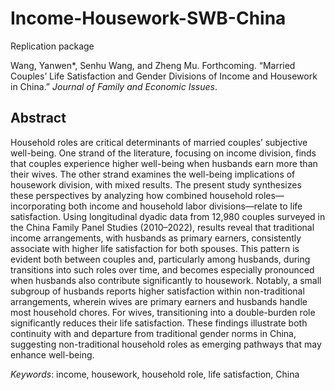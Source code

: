 # Income-Housework-SWB-China

Replication package

Wang, Yanwen*, Senhu Wang, and Zheng Mu. Forthcoming. “Married Couples’ Life Satisfaction and Gender Divisions of Income and Housework in China.” *Journal of Family and Economic Issues*.

## Abstract

Household roles are critical determinants of married couples’ subjective well-being. One strand of the literature, focusing on income division, finds that couples experience higher well-being when husbands earn more than their wives. The other strand examines the well-being implications of housework division, with mixed results. The present study synthesizes these perspectives by analyzing how combined household roles—incorporating both income and household labor divisions—relate to life satisfaction. Using longitudinal dyadic data from 12,980 couples surveyed in the China Family Panel Studies (2010–2022), results reveal that traditional income arrangements, with husbands as primary earners, consistently associate with higher life satisfaction for both spouses. This pattern is evident both between couples and, particularly among husbands, during transitions into such roles over time, and becomes especially pronounced when husbands also contribute significantly to housework. Notably, a small subgroup of husbands reports higher satisfaction within non-traditional arrangements, wherein wives are primary earners and husbands handle most household chores. For wives, transitioning into a double-burden role significantly reduces their life satisfaction. These findings illustrate both continuity with and departure from traditional gender norms in China, suggesting non-traditional household roles as emerging pathways that may enhance well-being.

*Keywords*: income, housework, household role, life satisfaction, China

